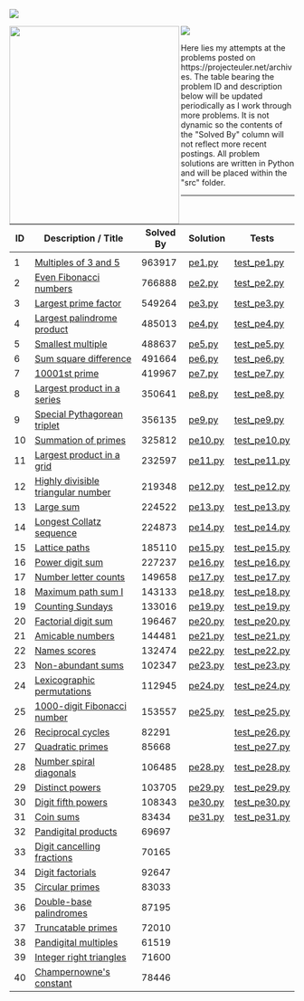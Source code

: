 
![](https://travis-ci.com/VictorCannestro/Project_Euler.svg?branch=master)

<img align="left" width="300" height="350" src="https://upload.wikimedia.org/wikipedia/commons/thumb/c/c2/Leonhard_Euler_-_edit1.jpg/640px-Leonhard_Euler_-_edit1.jpg">
<img align="center"  src="https://user-images.githubusercontent.com/7690993/152918004-8d21e97c-e4d6-4e7a-9fa9-fd104757af82.png">

<p>
  Here lies my attempts at the problems posted on https://projecteuler.net/archives. The table bearing the problem ID and description below will be updated periodically as I work through more problems. It is not dynamic so the contents of the "Solved By" column will not reflect more recent postings. All problem solutions are written in Python and will be placed within the "src" folder.
</p>

***

|**ID** | Description / Title                                                                                                         | Solved By |  Solution | Tests |
| ------------------ | --------------------------------------------------------------------------------------------------------------------------- | --------- | --------- | --------- |
|                    |                                                                                                                             |           |           |           |
| 1                  | [Multiples of 3 and 5](https://projecteuler.net/problem=1 "Published on Friday, 5th October 2001, 06:00 pm")                | 963917    | [pe1.py](https://github.com/VictorCannestro/Project_Euler/blob/master/src/pe1.py) | [test_pe1.py](https://github.com/VictorCannestro/Project_Euler/blob/master/tests/test_pe1.py) |
| 2                  | [Even Fibonacci numbers](https://projecteuler.net/problem=2 "Published on Friday, 19th October 2001, 06:00 pm")             | 766888    | [pe2.py](https://github.com/VictorCannestro/Project_Euler/blob/master/src/pe2.py)| [test_pe2.py](https://github.com/VictorCannestro/Project_Euler/blob/master/tests/test_pe2.py) |
| 3                  | [Largest prime factor](https://projecteuler.net/problem=3 "Published on Friday, 2nd November 2001, 06:00 pm")               | 549264    | [pe3.py](https://github.com/VictorCannestro/Project_Euler/blob/master/src/pe3.py)| [test_pe3.py](https://github.com/VictorCannestro/Project_Euler/blob/master/tests/test_pe3.py) |
| 4                  | [Largest palindrome product](https://projecteuler.net/problem=4 "Published on Friday, 16th November 2001, 06:00 pm")        | 485013    | [pe4.py](https://github.com/VictorCannestro/Project_Euler/blob/master/src/pe4.py)| [test_pe4.py](https://github.com/VictorCannestro/Project_Euler/blob/master/tests/test_pe4.py) |
| 5                  | [Smallest multiple](https://projecteuler.net/problem=5 "Published on Friday, 30th November 2001, 06:00 pm")                 | 488637    | [pe5.py](https://github.com/VictorCannestro/Project_Euler/blob/master/src/pe5.py)| [test_pe5.py](https://github.com/VictorCannestro/Project_Euler/blob/master/tests/test_pe5.py) |
| 6                  | [Sum square difference](https://projecteuler.net/problem=6 "Published on Friday, 14th December 2001, 06:00 pm")             | 491664    | [pe6.py](https://github.com/VictorCannestro/Project_Euler/blob/master/src/pe6.py)| [test_pe6.py](https://github.com/VictorCannestro/Project_Euler/blob/master/tests/test_pe6.py) |
| 7                  | [10001st prime](https://projecteuler.net/problem=7 "Published on Friday, 28th December 2001, 06:00 pm")                     | 419967    | [pe7.py](https://github.com/VictorCannestro/Project_Euler/blob/master/src/pe7.py)| [test_pe7.py](https://github.com/VictorCannestro/Project_Euler/blob/master/tests/test_pe7.py) |
| 8                  | [Largest product in a series](https://projecteuler.net/problem=8 "Published on Friday, 11th January 2002, 06:00 pm")        | 350641    | [pe8.py](https://github.com/VictorCannestro/Project_Euler/blob/master/src/pe8.py)| [test_pe8.py](https://github.com/VictorCannestro/Project_Euler/blob/master/tests/test_pe8.py) |
| 9                  | [Special Pythagorean triplet](https://projecteuler.net/problem=9 "Published on Friday, 25th January 2002, 06:00 pm")        | 356135    | [pe9.py](https://github.com/VictorCannestro/Project_Euler/blob/master/src/pe9.py)| [test_pe9.py](https://github.com/VictorCannestro/Project_Euler/blob/master/tests/test_pe9.py) |
| 10                 | [Summation of primes](https://projecteuler.net/problem=10 "Published on Friday, 8th February 2002, 06:00 pm")               | 325812    | [pe10.py](https://github.com/VictorCannestro/Project_Euler/blob/master/src/pe10.py)| [test_pe10.py](https://github.com/VictorCannestro/Project_Euler/blob/master/tests/test_pe10.py) |
| 11                 | [Largest product in a grid](https://projecteuler.net/problem=11 "Published on Friday, 22nd February 2002, 06:00 pm")        | 232597    | [pe11.py](https://github.com/VictorCannestro/Project_Euler/blob/master/src/pe11.py)| [test_pe11.py](https://github.com/VictorCannestro/Project_Euler/blob/master/tests/test_pe11.py) |
| 12                 | [Highly divisible triangular number](https://projecteuler.net/problem=12 "Published on Friday, 8th March 2002, 06:00 pm")   | 219348    | [pe12.py](https://github.com/VictorCannestro/Project_Euler/blob/master/src/pe12.py)| [test_pe12.py](https://github.com/VictorCannestro/Project_Euler/blob/master/tests/test_pe12.py) |
| 13                 | [Large sum](https://projecteuler.net/problem=13 "Published on Friday, 22nd March 2002, 06:00 pm")                           | 224522    | [pe13.py](https://github.com/VictorCannestro/Project_Euler/blob/master/src/pe13.py)| [test_pe13.py](https://github.com/VictorCannestro/Project_Euler/blob/master/tests/test_pe13.py) |
| 14                 | [Longest Collatz sequence](https://projecteuler.net/problem=14 "Published on Friday, 5th April 2002, 06:00 pm")             | 224873    | [pe14.py](https://github.com/VictorCannestro/Project_Euler/blob/master/src/pe14.py)| [test_pe14.py](https://github.com/VictorCannestro/Project_Euler/blob/master/tests/test_pe14.py) |
| 15                 | [Lattice paths](https://projecteuler.net/problem=15 "Published on Friday, 19th April 2002, 06:00 pm")                       | 185110    | [pe15.py](https://github.com/VictorCannestro/Project_Euler/blob/master/src/pe15.py)| [test_pe15.py](https://github.com/VictorCannestro/Project_Euler/blob/master/tests/test_pe15.py) |
| 16                 | [Power digit sum](https://projecteuler.net/problem=16 "Published on Friday, 3rd May 2002, 06:00 pm")                        | 227237    | [pe16.py](https://github.com/VictorCannestro/Project_Euler/blob/master/src/pe16.py)| [test_pe16.py](https://github.com/VictorCannestro/Project_Euler/blob/master/tests/test_pe16.py) |
| 17                 | [Number letter counts](https://projecteuler.net/problem=17 "Published on Friday, 17th May 2002, 06:00 pm")                  | 149658    | [pe17.py](https://github.com/VictorCannestro/Project_Euler/blob/master/src/pe17.py)| [test_pe17.py](https://github.com/VictorCannestro/Project_Euler/blob/master/tests/test_pe17.py) |
| 18                 | [Maximum path sum I](https://projecteuler.net/problem=18 "Published on Friday, 31st May 2002, 06:00 pm")                    | 143133    | [pe18.py](https://github.com/VictorCannestro/Project_Euler/blob/master/src/pe18.py)| [test_pe18.py](https://github.com/VictorCannestro/Project_Euler/blob/master/tests/test_pe18.py) |
| 19                 | [Counting Sundays](https://projecteuler.net/problem=19 "Published on Friday, 14th June 2002, 06:00 pm")                     | 133016    | [pe19.py](https://github.com/VictorCannestro/Project_Euler/blob/master/src/pe19.py)| [test_pe19.py](https://github.com/VictorCannestro/Project_Euler/blob/master/tests/test_pe19.py) |
| 20                 | [Factorial digit sum](https://projecteuler.net/problem=20 "Published on Friday, 21st June 2002, 06:00 pm")                  | 196467    | [pe20.py](https://github.com/VictorCannestro/Project_Euler/blob/master/src/pe20.py)| [test_pe20.py](https://github.com/VictorCannestro/Project_Euler/blob/master/tests/test_pe20.py) |
| 21                 | [Amicable numbers](https://projecteuler.net/problem=21 "Published on Friday, 5th July 2002, 06:00 pm")                      | 144481    | [pe21.py](https://github.com/VictorCannestro/Project_Euler/blob/master/src/pe21.py)| [test_pe21.py](https://github.com/VictorCannestro/Project_Euler/blob/master/tests/test_pe21.py) |
| 22                 | [Names scores](https://projecteuler.net/problem=22 "Published on Friday, 19th July 2002, 06:00 pm")                         | 132474    | [pe22.py](https://github.com/VictorCannestro/Project_Euler/blob/master/src/pe22.py)| [test_pe22.py](https://github.com/VictorCannestro/Project_Euler/blob/master/tests/test_pe22.py) |
| 23                 | [Non-abundant sums](https://projecteuler.net/problem=23 "Published on Friday, 2nd August 2002, 06:00 pm")                   | 102347    | [pe23.py](https://github.com/VictorCannestro/Project_Euler/blob/master/src/pe23.py)| [test_pe23.py](https://github.com/VictorCannestro/Project_Euler/blob/master/tests/test_pe23.py) |
| 24                 | [Lexicographic permutations](https://projecteuler.net/problem=24 "Published on Friday, 16th August 2002, 06:00 pm")         | 112945    |  [pe24.py](https://github.com/VictorCannestro/Project_Euler/blob/master/src/pe24.py)| [test_pe24.py](https://github.com/VictorCannestro/Project_Euler/blob/master/tests/test_pe24.py) |
| 25                 | [1000-digit Fibonacci number](https://projecteuler.net/problem=25 "Published on Friday, 30th August 2002, 06:00 pm")        | 153557    |  [pe25.py](https://github.com/VictorCannestro/Project_Euler/blob/master/src/pe25.py)| [test_pe25.py](https://github.com/VictorCannestro/Project_Euler/blob/master/tests/test_pe25.py) |
| 26                 | [Reciprocal cycles](https://projecteuler.net/problem=26 "Published on Friday, 13th September 2002, 06:00 pm")               | 82291     | [](https://github.com/VictorCannestro/Project_Euler/blob/master/src/pe26.py)| [test_pe26.py](https://github.com/VictorCannestro/Project_Euler/blob/master/tests/test_pe26.py) |
| 27                 | [Quadratic primes](https://projecteuler.net/problem=27 "Published on Friday, 27th September 2002, 06:00 pm")                | 85668     | [](https://github.com/VictorCannestro/Project_Euler/blob/master/src/pe27.py)| [test_pe27.py](https://github.com/VictorCannestro/Project_Euler/blob/master/tests/test_pe27.py) |
| 28                 | [Number spiral diagonals](https://projecteuler.net/problem=28 "Published on Friday, 11th October 2002, 06:00 pm")           | 106485    | [pe28.py](https://github.com/VictorCannestro/Project_Euler/blob/master/src/pe28.py)| [test_pe28.py](https://github.com/VictorCannestro/Project_Euler/blob/master/tests/test_pe28.py) |
| 29                 | [Distinct powers](https://projecteuler.net/problem=29 "Published on Friday, 25th October 2002, 06:00 pm")                   | 103705    | [pe29.py](https://github.com/VictorCannestro/Project_Euler/blob/master/src/pe29.py)| [test_pe29.py](https://github.com/VictorCannestro/Project_Euler/blob/master/tests/test_pe29.py) |
| 30                 | [Digit fifth powers](https://projecteuler.net/problem=30 "Published on Friday, 8th November 2002, 06:00 pm")                | 108343    | [pe30.py](https://github.com/VictorCannestro/Project_Euler/blob/master/src/pe30.py)| [test_pe30.py](https://github.com/VictorCannestro/Project_Euler/blob/master/tests/test_pe30.py) |
| 31                 | [Coin sums](https://projecteuler.net/problem=31 "Published on Friday, 22nd November 2002, 06:00 pm")                        | 83434     | [pe31.py](https://github.com/VictorCannestro/Project_Euler/blob/master/src/pe31.py)| [test_pe31.py](https://github.com/VictorCannestro/Project_Euler/blob/master/tests/test_pe31.py) |
| 32                 | [Pandigital products](https://projecteuler.net/problem=32 "Published on Friday, 6th December 2002, 06:00 pm")               | 69697     | [](https://github.com/VictorCannestro/Project_Euler/blob/master/src/pe32.py)|    |
| 33                 | [Digit cancelling fractions](https://projecteuler.net/problem=33 "Published on Friday, 20th December 2002, 06:00 pm")       | 70165     | [](https://github.com/VictorCannestro/Project_Euler/blob/master/src/pe33.py)|    |
| 34                 | [Digit factorials](https://projecteuler.net/problem=34 "Published on Friday, 3rd January 2003, 06:00 pm")                   | 92647     | [](https://github.com/VictorCannestro/Project_Euler/blob/master/src/pe34.py)|    |
| 35                 | [Circular primes](https://projecteuler.net/problem=35 "Published on Friday, 17th January 2003, 06:00 pm")                   | 83033     | [](https://github.com/VictorCannestro/Project_Euler/blob/master/src/pe35.py)|    |
| 36                 | [Double-base palindromes](https://projecteuler.net/problem=36 "Published on Friday, 31st January 2003, 06:00 pm")           | 87195     | [](https://github.com/VictorCannestro/Project_Euler/blob/master/src/pe36.py)|    |
| 37                 | [Truncatable primes](https://projecteuler.net/problem=37 "Published on Friday, 14th February 2003, 06:00 pm")               | 72010     | [](https://github.com/VictorCannestro/Project_Euler/blob/master/src/pe37.py)|    |
| 38                 | [Pandigital multiples](https://projecteuler.net/problem=38 "Published on Friday, 28th February 2003, 06:00 pm")             | 61519     | [](https://github.com/VictorCannestro/Project_Euler/blob/master/src/pe38.py)|    |
| 39                 | [Integer right triangles](https://projecteuler.net/problem=39 "Published on Friday, 14th March 2003, 06:00 pm")             | 71600     | [](https://github.com/VictorCannestro/Project_Euler/blob/master/src/pe39.py)|    |
| 40                 | [Champernowne's constant](https://projecteuler.net/problem=40 "Published on Friday, 28th March 2003, 06:00 pm")             | 78446     | [](https://github.com/VictorCannestro/Project_Euler/blob/master/src/pe40.py)|    |

<!--           
| 41                 | [Pandigital prime](https://projecteuler.net/problem=41 "Published on Friday, 11th April 2003, 06:00 pm")                    | 66541     |
| 42                 | [Coded triangle numbers](https://projecteuler.net/problem=42 "Published on Friday, 25th April 2003, 06:00 pm")              | 72823     |
| 43                 | [Sub-string divisibility](https://projecteuler.net/problem=43 "Published on Friday, 9th May 2003, 06:00 pm")                | 58271     |
| 44                 | [Pentagon numbers](https://projecteuler.net/problem=44 "Published on Friday, 23rd May 2003, 06:00 pm")                      | 56952     |
| 45                 | [Triangular, pentagonal, and hexagonal](https://projecteuler.net/problem=45 "Published on Friday, 6th June 2003, 06:00 pm") | 69488     |
| 46                 | [Goldbach's other conjecture](https://projecteuler.net/problem=46 "Published on Friday, 20th June 2003, 06:00 pm")          | 60032     |
| 47                 | [Distinct primes factors](https://projecteuler.net/problem=47 "Published on Friday, 4th July 2003, 06:00 pm")               | 56445     |
| 48                 | [Self powers](https://projecteuler.net/problem=48 "Published on Friday, 18th July 2003, 06:00 pm")                          | 110557    |
| 49                 | [Prime permutations](https://projecteuler.net/problem=49 "Published on Friday, 1st August 2003, 06:00 pm")                  | 56365     |
| 50                 | [Consecutive prime sum](https://projecteuler.net/problem=50 "Published on Friday, 15th August 2003, 06:00 pm")              | 60931     |
| 51  | [Prime digit replacements](https://projecteuler.net/problem=51 "Published on Friday, 29th August 2003, 06:00 pm")                | 32519 |
| 52  | [Permuted multiples](https://projecteuler.net/problem=52 "Published on Friday, 12th September 2003, 06:00 pm")                   | 63595 |
| 53  | [Combinatoric selections](https://projecteuler.net/problem=53 "Published on Friday, 26th September 2003, 06:00 pm")              | 57425 |
| 54  | [Poker hands](https://projecteuler.net/problem=54 "Published on Friday, 10th October 2003, 06:00 pm")                            | 34807 |
| 55  | [Lychrel numbers](https://projecteuler.net/problem=55 "Published on Friday, 24th October 2003, 06:00 pm")                        | 52288 |
| 56  | [Powerful digit sum](https://projecteuler.net/problem=56 "Published on Friday, 7th November 2003, 06:00 pm")                     | 56699 |
| 57  | [Square root convergents](https://projecteuler.net/problem=57 "Published on Friday, 21st November 2003, 06:00 pm")               | 40174 |
| 58  | [Spiral primes](https://projecteuler.net/problem=58 "Published on Friday, 5th December 2003, 06:00 pm")                          | 38777 |
| 59  | [XOR decryption](https://projecteuler.net/problem=59 "Published on Friday, 19th December 2003, 06:00 pm")                        | 39887 |
| 60  | [Prime pair sets](https://projecteuler.net/problem=60 "Published on Friday, 2nd January 2004, 06:00 pm")                         | 25458 |
| 61  | [Cyclical figurate numbers](https://projecteuler.net/problem=61 "Published on Friday, 16th January 2004, 06:00 pm")              | 24298 |
| 62  | [Cubic permutations](https://projecteuler.net/problem=62 "Published on Friday, 30th January 2004, 06:00 pm")                     | 30110 |
| 63  | [Powerful digit counts](https://projecteuler.net/problem=63 "Published on Friday, 13th February 2004, 06:00 pm")                 | 41781 |
| 64  | [Odd period square roots](https://projecteuler.net/problem=64 "Published on Friday, 27th February 2004, 06:00 pm")               | 21072 |
| 65  | [Convergents of e](https://projecteuler.net/problem=65 "Published on Friday, 12th March 2004, 06:00 pm")                         | 28720 |
| 66  | [Diophantine equation](https://projecteuler.net/problem=66 "Published on Friday, 26th March 2004, 06:00 pm")                     | 18689 |
| 67  | [Maximum path sum II](https://projecteuler.net/problem=67 "Published on Friday, 9th April 2004, 06:00 pm")                       | 93969 |
| 68  | [Magic 5-gon ring](https://projecteuler.net/problem=68 "Published on Friday, 23rd April 2004, 06:00 pm")                         | 19781 |
| 69  | [Totient maximum](https://projecteuler.net/problem=69 "Published on Friday, 7th May 2004, 06:00 pm")                             | 33425 |
| 70  | [Totient permutation](https://projecteuler.net/problem=70 "Published on Friday, 21st May 2004, 06:00 pm")                        | 21235 |
| 71  | [Ordered fractions](https://projecteuler.net/problem=71 "Published on Friday, 4th June 2004, 06:00 pm")                          | 28109 |
| 72  | [Counting fractions](https://projecteuler.net/problem=72 "Published on Friday, 18th June 2004, 06:00 pm")                        | 21313 |
| 73  | [Counting fractions in a range](https://projecteuler.net/problem=73 "Published on Friday, 2nd July 2004, 06:00 pm")              | 23994 |
| 74  | [Digit factorial chains](https://projecteuler.net/problem=74 "Published on Friday, 16th July 2004, 06:00 pm")                    | 25622 |
| 75  | [Singular integer right triangles](https://projecteuler.net/problem=75 "Published on Friday, 30th July 2004, 06:00 pm")          | 17043 |
| 76  | [Counting summations](https://projecteuler.net/problem=76 "Published on Friday, 13th August 2004, 06:00 pm")                     | 27450 |
| 77  | [Prime summations](https://projecteuler.net/problem=77 "Published on Friday, 27th August 2004, 06:00 pm")                        | 18192 |
| 78  | [Coin partitions](https://projecteuler.net/problem=78 "Published on Friday, 10th September 2004, 06:00 pm")                      | 15940 |
| 79  | [Passcode derivation](https://projecteuler.net/problem=79 "Published on Friday, 17th September 2004, 06:00 pm")                  | 39802 |
| 80  | [Square root digital expansion](https://projecteuler.net/problem=80 "Published on Friday, 8th October 2004, 06:00 pm")           | 18903 |
| 81  | [Path sum: two ways](https://projecteuler.net/problem=81 "Published on Friday, 22nd October 2004, 06:00 pm")                     | 33121 |
| 82  | [Path sum: three ways](https://projecteuler.net/problem=82 "Published on Friday, 5th November 2004, 06:00 pm")                   | 20174 |
| 83  | [Path sum: four ways](https://projecteuler.net/problem=83 "Published on Friday, 19th November 2004, 06:00 pm")                   | 17258 |
| 84  | [Monopoly odds](https://projecteuler.net/problem=84 "Published on Friday, 3rd December 2004, 06:00 pm")                          | 11885 |
| 85  | [Counting rectangles](https://projecteuler.net/problem=85 "Published on Friday, 17th December 2004, 06:00 pm")                   | 23631 |
| 86  | [Cuboid route](https://projecteuler.net/problem=86 "Published on Friday, 7th January 2005, 06:00 pm")                            | 11944 |
| 87  | [Prime power triples](https://projecteuler.net/problem=87 "Published on Friday, 21st January 2005, 06:00 pm")                    | 19931 |
| 88  | [Product-sum numbers](https://projecteuler.net/problem=88 "Published on Friday, 4th February 2005, 06:00 pm")                    | 9411  |
| 89  | [Roman numerals](https://projecteuler.net/problem=89 "Published on Friday, 18th February 2005, 06:00 pm")                        | 20321 |
| 90  | [Cube digit pairs](https://projecteuler.net/problem=90 "Published on Friday, 4th March 2005, 06:00 pm")                          | 10531 |
| 91  | [Right triangles with integer coordinates](https://projecteuler.net/problem=91 "Published on Friday, 18th March 2005, 06:00 pm") | 14614 |
| 92  | [Square digit chains](https://projecteuler.net/problem=92 "Published on Friday, 1st April 2005, 06:00 pm")                       | 40197 |
| 93  | [Arithmetic expressions](https://projecteuler.net/problem=93 "Published on Friday, 15th April 2005, 06:00 pm")                   | 11042 |
| 94  | [Almost equilateral triangles](https://projecteuler.net/problem=94 "Published on Friday, 29th April 2005, 06:00 pm")             | 11562 |
| 95  | [Amicable chains](https://projecteuler.net/problem=95 "Published on Friday, 13th May 2005, 06:00 pm")                            | 13450 |
| 96  | [Su Doku](https://projecteuler.net/problem=96 "Published on Friday, 27th May 2005, 06:00 pm")                                    | 16213 |
| 97  | [Large non-Mersenne prime](https://projecteuler.net/problem=97 "Published on Friday, 10th June 2005, 06:00 pm")                  | 41969 |
| 98  | [Anagramic squares](https://projecteuler.net/problem=98 "Published on Friday, 17th June 2005, 06:00 pm")                         | 10633 |
| 99  | [Largest exponential](https://projecteuler.net/problem=99 "Published on Friday, 1st July 2005, 06:00 pm")                        | 29331 |
| 100 | [Arranged probability](https://projecteuler.net/problem=100 "Published on Friday, 15th July 2005, 06:00 pm")                     | 15374 |

-->


  
